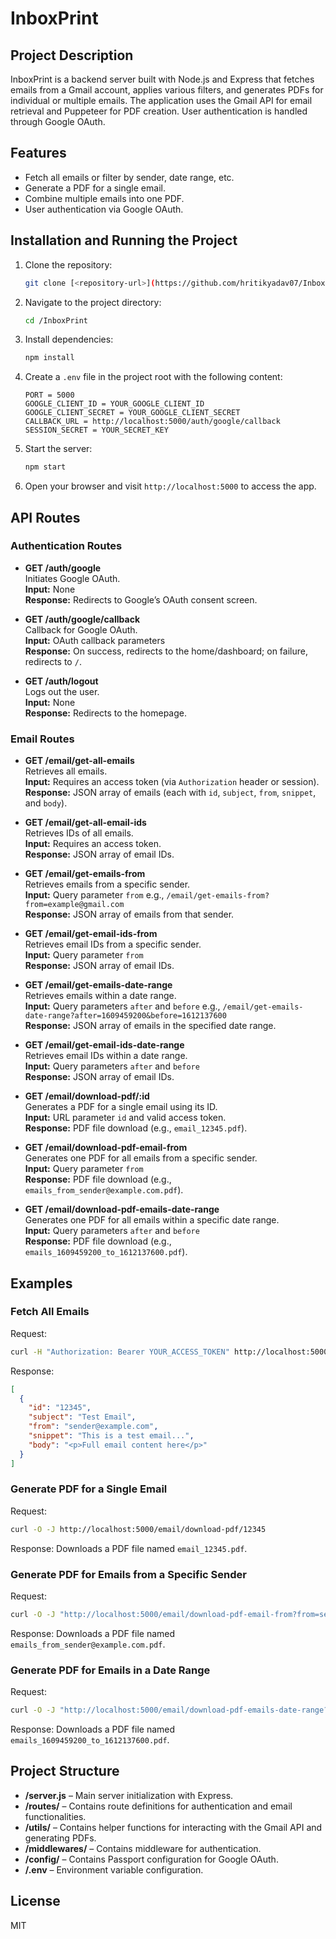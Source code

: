 # InboxPrint

## Project Description
InboxPrint is a backend server built with Node.js and Express that fetches emails from a Gmail account, applies various filters, and generates PDFs for individual or multiple emails. The application uses the Gmail API for email retrieval and Puppeteer for PDF creation. User authentication is handled through Google OAuth.

## Features
- Fetch all emails or filter by sender, date range, etc.
- Generate a PDF for a single email.
- Combine multiple emails into one PDF.
- User authentication via Google OAuth.

## Installation and Running the Project
1. Clone the repository:
   ```bash
   git clone [<repository-url>](https://github.com/hritikyadav07/InboxPrint)
   ```
2. Navigate to the project directory:
   ```bash
   cd /InboxPrint
   ```
3. Install dependencies:
   ```bash
   npm install
   ```
4. Create a `.env` file in the project root with the following content:
   ```properties
   PORT = 5000
   GOOGLE_CLIENT_ID = YOUR_GOOGLE_CLIENT_ID
   GOOGLE_CLIENT_SECRET = YOUR_GOOGLE_CLIENT_SECRET
   CALLBACK_URL = http://localhost:5000/auth/google/callback
   SESSION_SECRET = YOUR_SECRET_KEY
   ```
5. Start the server:
   ```bash
   npm start
   ```
6. Open your browser and visit `http://localhost:5000` to access the app.

## API Routes

### Authentication Routes
- **GET /auth/google**  
  Initiates Google OAuth.  
  **Input:** None  
  **Response:** Redirects to Google’s OAuth consent screen.

- **GET /auth/google/callback**  
  Callback for Google OAuth.  
  **Input:** OAuth callback parameters  
  **Response:** On success, redirects to the home/dashboard; on failure, redirects to `/`.

- **GET /auth/logout**  
  Logs out the user.  
  **Input:** None  
  **Response:** Redirects to the homepage.

### Email Routes
- **GET /email/get-all-emails**  
  Retrieves all emails.  
  **Input:** Requires an access token (via `Authorization` header or session).  
  **Response:** JSON array of emails (each with `id`, `subject`, `from`, `snippet`, and `body`).

- **GET /email/get-all-email-ids**  
  Retrieves IDs of all emails.  
  **Input:** Requires an access token.  
  **Response:** JSON array of email IDs.

- **GET /email/get-emails-from**  
  Retrieves emails from a specific sender.  
  **Input:** Query parameter `from` e.g., `/email/get-emails-from?from=example@gmail.com`  
  **Response:** JSON array of emails from that sender.

- **GET /email/get-email-ids-from**  
  Retrieves email IDs from a specific sender.  
  **Input:** Query parameter `from`  
  **Response:** JSON array of email IDs.

- **GET /email/get-emails-date-range**  
  Retrieves emails within a date range.  
  **Input:** Query parameters `after` and `before` e.g., `/email/get-emails-date-range?after=1609459200&before=1612137600`  
  **Response:** JSON array of emails in the specified date range.

- **GET /email/get-email-ids-date-range**  
  Retrieves email IDs within a date range.  
  **Input:** Query parameters `after` and `before`  
  **Response:** JSON array of email IDs.

- **GET /email/download-pdf/:id**  
  Generates a PDF for a single email using its ID.  
  **Input:** URL parameter `id` and valid access token.  
  **Response:** PDF file download (e.g., `email_12345.pdf`).

- **GET /email/download-pdf-email-from**  
  Generates one PDF for all emails from a specific sender.  
  **Input:** Query parameter `from`  
  **Response:** PDF file download (e.g., `emails_from_sender@example.com.pdf`).

- **GET /email/download-pdf-emails-date-range**  
  Generates one PDF for all emails within a specific date range.  
  **Input:** Query parameters `after` and `before`  
  **Response:** PDF file download (e.g., `emails_1609459200_to_1612137600.pdf`).

## Examples

### Fetch All Emails
Request:
```bash
curl -H "Authorization: Bearer YOUR_ACCESS_TOKEN" http://localhost:5000/email/get-all-emails
```
Response:
```json
[
  {
    "id": "12345",
    "subject": "Test Email",
    "from": "sender@example.com",
    "snippet": "This is a test email...",
    "body": "<p>Full email content here</p>"
  }
]
```

### Generate PDF for a Single Email
Request:
```bash
curl -O -J http://localhost:5000/email/download-pdf/12345
```
Response:
Downloads a PDF file named `email_12345.pdf`.

### Generate PDF for Emails from a Specific Sender
Request:
```bash
curl -O -J "http://localhost:5000/email/download-pdf-email-from?from=sender@example.com"
```
Response:
Downloads a PDF file named `emails_from_sender@example.com.pdf`.

### Generate PDF for Emails in a Date Range
Request:
```bash
curl -O -J "http://localhost:5000/email/download-pdf-emails-date-range?after=1609459200&before=1612137600"
```
Response:
Downloads a PDF file named `emails_1609459200_to_1612137600.pdf`.

## Project Structure
- **/server.js** – Main server initialization with Express.
- **/routes/** – Contains route definitions for authentication and email functionalities.
- **/utils/** – Contains helper functions for interacting with the Gmail API and generating PDFs.
- **/middlewares/** – Contains middleware for authentication.
- **/config/** – Contains Passport configuration for Google OAuth.
- **/.env** – Environment variable configuration.

## License
MIT

